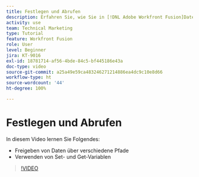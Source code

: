 ```yaml
---
title: Festlegen und Abrufen
description: Erfahren Sie, wie Sie in [!DNL Adobe Workfront Fusion]Daten zwischen verschiedenen Pfaden freigeben und Variablen festlegen und abrufen können.
activity: use
team: Technical Marketing
type: Tutorial
feature: Workfront Fusion
role: User
level: Beginner
jira: KT-9016
exl-id: 18781714-af56-4bde-84c5-bf445186e43a
doc-type: video
source-git-commit: a25a49e59ca483246271214886ea4dc9c10e8d66
workflow-type: ht
source-wordcount: '44'
ht-degree: 100%

---
```


# Festlegen und Abrufen

In diesem Video lernen Sie Folgendes:

* Freigeben von Daten über verschiedene Pfade
* Verwenden von Set- und Get-Variablen

>[!VIDEO](https://video.tv.adobe.com/v/335275/?quality=12&learn=on)
